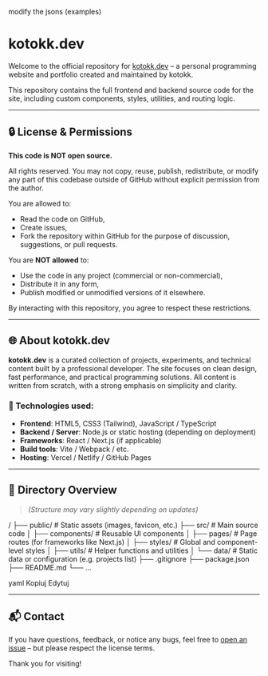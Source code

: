 modify the jsons (examples)
# kotokk.dev

Welcome to the official repository for [kotokk.dev](https://kotokk.dev) – a personal programming website and portfolio created and maintained by kotokk.

This repository contains the full frontend and backend source code for the site, including custom components, styles, utilities, and routing logic.

---

## 🔒 License & Permissions

**This code is NOT open source.**

All rights reserved. You may not copy, reuse, publish, redistribute, or modify any part of this codebase outside of GitHub without explicit permission from the author.

You are allowed to:

- Read the code on GitHub,
- Create issues,
- Fork the repository within GitHub for the purpose of discussion, suggestions, or pull requests.

You are **NOT allowed** to:

- Use the code in any project (commercial or non-commercial),
- Distribute it in any form,
- Publish modified or unmodified versions of it elsewhere.

By interacting with this repository, you agree to respect these restrictions.

---

## 🌐 About kotokk.dev

**kotokk.dev** is a curated collection of projects, experiments, and technical content built by a professional developer. The site focuses on clean design, fast performance, and practical programming solutions. All content is written from scratch, with a strong emphasis on simplicity and clarity.

### 🔧 Technologies used:

- **Frontend**: HTML5, CSS3 (Tailwind), JavaScript / TypeScript
- **Backend / Server**: Node.js or static hosting (depending on deployment)
- **Frameworks**: React / Next.js (if applicable)
- **Build tools**: Vite / Webpack / etc.
- **Hosting**: Vercel / Netlify / GitHub Pages

---

## 📁 Directory Overview

> *(Structure may vary slightly depending on updates)*

/
├── public/ # Static assets (images, favicon, etc.)
├── src/ # Main source code
│ ├── components/ # Reusable UI components
│ ├── pages/ # Page routes (for frameworks like Next.js)
│ ├── styles/ # Global and component-level styles
│ ├── utils/ # Helper functions and utilities
│ └── data/ # Static data or configuration (e.g. projects list)
├── .gitignore
├── package.json
├── README.md
└── ...

yaml
Kopiuj
Edytuj

---

## 📬 Contact

If you have questions, feedback, or notice any bugs, feel free to [open an issue](https://github.com/your-username/kotokk.dev/issues) – but please respect the license terms.

Thank you for visiting!
